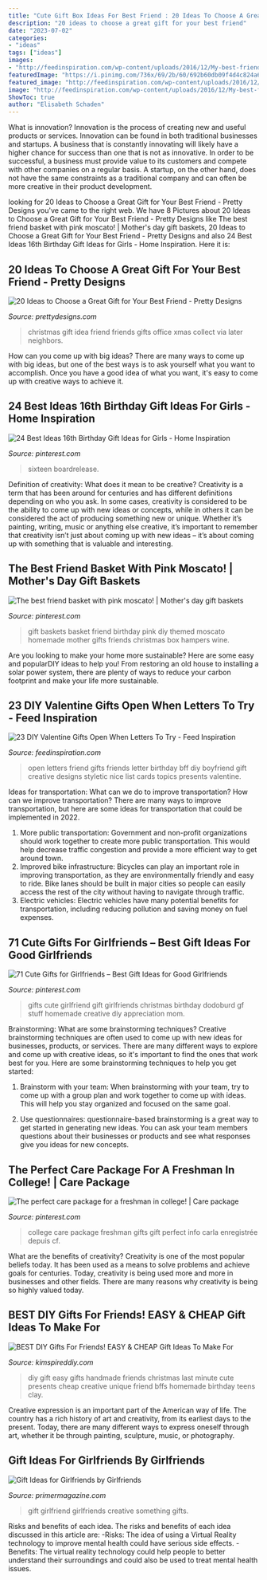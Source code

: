 ```yaml
---
title: "Cute Gift Box Ideas For Best Friend : 20 Ideas To Choose A Great Gift For Your Best Friend"
description: "20 ideas to choose a great gift for your best friend"
date: "2023-07-02"
categories:
- "ideas"
tags: ["ideas"]
images:
- "http://feedinspiration.com/wp-content/uploads/2016/12/My-best-friends-open-when-letters.jpg"
featuredImage: "https://i.pinimg.com/736x/69/2b/60/692b60db09f4d4c824a69d01a12d973e--gift-hampers-gift-baskets.jpg"
featured_image: "http://feedinspiration.com/wp-content/uploads/2016/12/My-best-friends-open-when-letters.jpg"
image: "http://feedinspiration.com/wp-content/uploads/2016/12/My-best-friends-open-when-letters.jpg"
ShowToc: true
author: "Elisabeth Schaden"
---
```



What is innovation?
Innovation is the process of creating new and useful products or services. Innovation can be found in both traditional businesses and startups. A business that is constantly innovating will likely have a higher chance for success than one that is not as innovative. In order to be successful, a business must provide value to its customers and compete with other companies on a regular basis. A startup, on the other hand, does not have the same constraints as a traditional company and can often be more creative in their product development.

	

		
looking for 20 Ideas to Choose a Great Gift for Your Best Friend - Pretty Designs you've came to the right web. We have 8 Pictures about 20 Ideas to Choose a Great Gift for Your Best Friend - Pretty Designs like The best friend basket with pink moscato! | Mother&#039;s day gift baskets, 20 Ideas to Choose a Great Gift for Your Best Friend - Pretty Designs and also 24 Best Ideas 16th Birthday Gift Ideas for Girls - Home Inspiration. Here it is:
		
    
## 20 Ideas To Choose A Great Gift For Your Best Friend - Pretty Designs

<img loading=lazy src="http://www.prettydesigns.com/wp-content/uploads/2015/12/Christmas-Gift-Idea.jpg" onerror="this.onerror=null;this.src='https://tse4.mm.bing.net/th?id=OIP.6qaMnZT5VlpWHzGiJinI6wHaLF&amp;pid=15.1';" alt="20 Ideas to Choose a Great Gift for Your Best Friend - Pretty Designs">

_Source: prettydesigns.com_

>christmas gift idea friend friends gifts office xmas collect via later neighbors. 

	

How can you come up with big ideas?
There are many ways to come up with big ideas, but one of the best ways is to ask yourself what you want to accomplish. Once you have a good idea of what you want, it's easy to come up with creative ways to achieve it.

    
## 24 Best Ideas 16th Birthday Gift Ideas For Girls - Home Inspiration

<img loading=lazy src="https://i.pinimg.com/736x/fc/9c/78/fc9c783a6537cbfa269ed357622a95ba.jpg" onerror="this.onerror=null;this.src='https://tse4.mm.bing.net/th?id=OIP.shzpjh0QzoyJS11A1bs3CwHaJ4&amp;pid=15.1';" alt="24 Best Ideas 16th Birthday Gift Ideas for Girls - Home Inspiration">

_Source: pinterest.com_

>sixteen boardrelease. 

	

Definition of creativity: What does it mean to be creative?
Creativity is a term that has been around for centuries and has different definitions depending on who you ask. In some cases, creativity is considered to be the ability to come up with new ideas or concepts, while in others it can be considered the act of producing something new or unique. Whether it’s painting, writing, music or anything else creative, it’s important to remember that creativity isn’t just about coming up with new ideas – it’s about coming up with something that is valuable and interesting.

    
## The Best Friend Basket With Pink Moscato! | Mother&#039;s Day Gift Baskets

<img loading=lazy src="https://i.pinimg.com/736x/69/2b/60/692b60db09f4d4c824a69d01a12d973e--gift-hampers-gift-baskets.jpg" onerror="this.onerror=null;this.src='https://tse4.mm.bing.net/th?id=OIP.4-A23mN-4u408x0cAscckwHaJ3&amp;pid=15.1';" alt="The best friend basket with pink moscato! | Mother&#039;s day gift baskets">

_Source: pinterest.com_

>gift baskets basket friend birthday pink diy themed moscato homemade mother gifts friends christmas box hampers wine. 

	

Are you looking to make your home more sustainable? Here are some easy and popularDIY ideas to help you! From restoring an old house to installing a solar power system, there are plenty of ways to reduce your carbon footprint and make your life more sustainable.

    
## 23 DIY Valentine Gifts Open When Letters To Try - Feed Inspiration

<img loading=lazy src="http://feedinspiration.com/wp-content/uploads/2016/12/My-best-friends-open-when-letters.jpg" onerror="this.onerror=null;this.src='https://tse4.mm.bing.net/th?id=OIP.DsY3t06dKj5jrG1B401NMwHaJ4&amp;pid=15.1';" alt="23 DIY Valentine Gifts Open When Letters To Try - Feed Inspiration">

_Source: feedinspiration.com_

>open letters friend gifts friends letter birthday bff diy boyfriend gift creative designs styletic nice list cards topics presents valentine. 

	

Ideas for transportation: What can we do to improve transportation?
How can we improve transportation? 
There are many ways to improve transportation, but here are some ideas for transportation that could be implemented in 2022.

1. More public transportation: Government and non-profit organizations should work together to create more public transportation. This would help decrease traffic congestion and provide a more efficient way to get around town.
2. Improved bike infrastructure: Bicycles can play an important role in improving transportation, as they are environmentally friendly and easy to ride. Bike lanes should be built in major cities so people can easily access the rest of the city without having to navigate through traffic. 
3. Electric vehicles: Electric vehicles have many potential benefits for transportation, including reducing pollution and saving money on fuel expenses.

    
## 71 Cute Gifts For Girlfriends – Best Gift Ideas For Good Girlfriends

<img loading=lazy src="https://i.pinimg.com/736x/94/91/5a/94915aa2042300848abe424efdcea1e3.jpg" onerror="this.onerror=null;this.src='https://tse1.mm.bing.net/th?id=OIP.-TNwFd80TABwOW-8B25pYwHaOV&amp;pid=15.1';" alt="71 Cute Gifts for Girlfriends – Best Gift Ideas for Good Girlfriends">

_Source: pinterest.com_

>gifts cute girlfriend gift girlfriends christmas birthday dodoburd gf stuff homemade creative diy appreciation mom. 

	

Brainstorming: What are some brainstorming techniques?
Creative brainstorming techniques are often used to come up with new ideas for businesses, products, or services. There are many different ways to explore and come up with creative ideas, so it's important to find the ones that work best for you. Here are some brainstorming techniques to help you get started:
1. Brainstorm with your team: When brainstorming with your team, try to come up with a group plan and work together to come up with ideas. This will help you stay organized and focused on the same goal.

2. Use questionnaires: questionnaire-based brainstorming is a great way to get started in generating new ideas. You can ask your team members questions about their businesses or products and see what responses give you ideas for new concepts.


    
## The Perfect Care Package For A Freshman In College! | Care Package

<img loading=lazy src="https://i.pinimg.com/736x/e0/46/38/e0463810cfb4ce96f5ec0d1cc5cc570e.jpg" onerror="this.onerror=null;this.src='https://tse2.mm.bing.net/th?id=OIP.xiwH8t0KHmZQ73okB8bvIQHaJ3&amp;pid=15.1';" alt="The perfect care package for a freshman in college! | Care package">

_Source: pinterest.com_

>college care package freshman gifts gift perfect info carla enregistrée depuis cf. 

	

What are the benefits of creativity?
Creativity is one of the most popular beliefs today. It has been used as a means to solve problems and achieve goals for centuries. Today, creativity is being used more and more in businesses and other fields. There are many reasons why creativity is being so highly valued today.

    
## BEST DIY Gifts For Friends! EASY &amp; CHEAP Gift Ideas To Make For

<img loading=lazy src="https://kimspireddiy.com/wp-content/uploads/2018/10/BEST-DIY-Gifts-For-Friends-EASY-and-CHEAP-Gift-Ideas-To-Make-For-Birthdays-Christmas-Gifts-Creative-and-Unique-Presents-That-Are-Cute-Last-Minute-Handmade-Ideas-BFFs-Teens-19.jpg" onerror="this.onerror=null;this.src='https://tse4.mm.bing.net/th?id=OIP.IEwz5j-4OVcOjzvpfZOSDQHaLH&amp;pid=15.1';" alt="BEST DIY Gifts For Friends! EASY &amp; CHEAP Gift Ideas To Make For">

_Source: kimspireddiy.com_

>diy gift easy gifts handmade friends christmas last minute cute presents cheap creative unique friend bffs homemade birthday teens clay. 

	

Creative expression is an important part of the American way of life. The country has a rich history of art and creativity, from its earliest days to the present. Today, there are many different ways to express oneself through art, whether it be through painting, sculpture, music, or photography.

    
## Gift Ideas For Girlfriends By Girlfriends

<img loading=lazy src="http://www.primermagazine.com/wp-content/uploads/2010/12/Girlfriend-Gifts/Girlfriend-Gifts_Header.jpg" onerror="this.onerror=null;this.src='https://tse3.mm.bing.net/th?id=OIP.nu5Wote_dG0OEJAZH6YYmQHaK0&amp;pid=15.1';" alt="Gift Ideas for Girlfriends by Girlfriends">

_Source: primermagazine.com_

>gift girlfriend girlfriends creative something gifts. 

	

Risks and benefits of each idea.
The risks and benefits of each idea discussed in this article are: 
-Risks: The idea of using a Virtual Reality technology to improve mental health could have serious side effects.
-Benefits: The virtual reality technology could help people to better understand their surroundings and could also be used to treat mental health issues.

